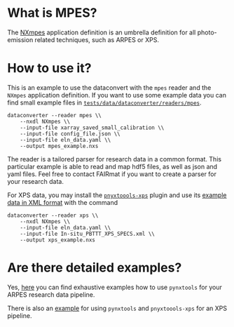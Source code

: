 # What is MPES?

The [NXmpes](https://fairmat-experimental.github.io/nexus-fairmat-proposal/9636feecb79bb32b828b1a9804269573256d7696/classes/contributed_definitions/NXmpes.html#nxmpes) application definition is an umbrella definition for all photo-emission related techniques, such as ARPES or XPS.

# How to use it?

This is an example to use the dataconvert with the `mpes` reader and the `NXmpes` application definition.
If you want to use some example data you can find small example files in [`tests/data/dataconverter/readers/mpes`](https://github.com/FAIRmat-NFDI/pynxtools/tree/master/tests/data/dataconverter/readers/mpes).

```shell
dataconverter --reader mpes \\
    --nxdl NXmpes \\
    --input-file xarray_saved_small_calibration \\
    --input-file config_file.json \\
    --input-file eln_data.yaml \\
    --output mpes_example.nxs
```

The reader is a tailored parser for research data in a common format. This particular example is able to read and map hdf5 files, as well as json and yaml files. Feel free to contact FAIRmat if you want to create a parser for your research data.

For XPS data, you may install the [`pnyxtoools-xps`](https://github.com/FAIRmat-NFDI/pynxtools-xps) plugin and use its [example data in XML format](https://github.com/FAIRmat-NFDI/pynxtools-xps/tree/main/examples/xml) with the command

```shell
dataconverter --reader xps \\
    --nxdl NXmpes \\
    --input-file eln_data.yaml \\
    --input-file In-situ_PBTTT_XPS_SPECS.xml \\
    --output xps_example.nxs
```

# Are there detailed examples?

Yes, [here](https://gitlab.mpcdf.mpg.de/nomad-lab/nomad-remote-tools-hub/-/tree/develop/docker/mpes) you can find exhaustive examples how to use `pynxtools` for your ARPES research data pipeline.

There is also an [example](https://gitlab.mpcdf.mpg.de/nomad-lab/north/xps) for using `pynxtools` and `pnyxtoools-xps` for an XPS pipeline.
